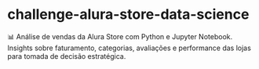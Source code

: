 # challenge-alura-store-data-science
📊 Análise de vendas da Alura Store com Python e Jupyter Notebook. Insights sobre faturamento, categorias, avaliações e performance das lojas para tomada de decisão estratégica.
